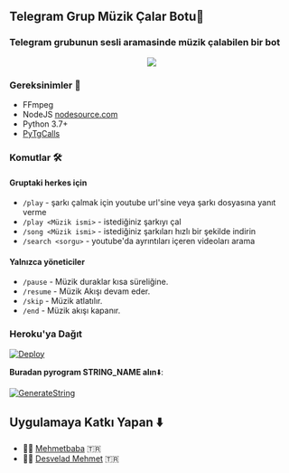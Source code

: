 <h2 align="centre">Telegram Grup Müzik Çalar Botu🎵</h2>

### Telegram grubunun sesli aramasinde müzik çalabilen bir bot

<p align="center">
  <img src="https://telegra.ph/file/210a6cf99422cdd2d2902.jpg">
</p>

<h3>Gereksinimler 📝</h3>

- FFmpeg 
- NodeJS [nodesource.com](https://nodesource.com/)
- Python 3.7+
- [PyTgCalls](https://github.com/pytgcalls/pytgcalls)

### Komutlar 🛠
#### Gruptaki herkes için 
- `/play` - şarkı çalmak için youtube url'sine veya şarkı dosyasına yanıt verme 
- `/play <Müzik ismi>` - istediğiniz şarkıyı çal 
- `/song <Müzik ismi>` - istediğiniz şarkıları hızlı bir şekilde indirin 
- `/search <sorgu>` - youtube'da ayrıntıları içeren videoları arama 

#### Yalnızca yöneticiler 
- `/pause` - Müzik duraklar kısa süreliğine.
- `/resume` - Müzik Akışı devam eder. 
- `/skip` - Müzik atlatılır. 
- `/end` - Müzik akışı kapanır. 

### Heroku'ya Dağıt</h4>

[![Deploy](https://www.herokucdn.com/deploy/button.svg)](https://heroku.com/deploy?template=https://https://github.com/Mehmetbaba06/XXLMuzikbotSKYFLL)

**Buradan pyrogram STRING_NAME alın**⬇️:

[![GenerateString](https://img.shields.io/badge/repl.it-generateString-yellowgreen)](https://replit.com/@subinps/getStringName)

## Uygulamaya Katkı Yapan ⬇️

- 👨‍💻 [Mehmetbaba](https://t.me/EfsaneStar) 🇹🇷
- 👨‍💻 [Desvelad Mehmet](https://t.me/mehmett_12) 🇹🇷




